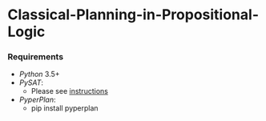 # Classical-Planning-in-Propositional-Logic

### Requirements
* *Python* 3.5+
* *PySAT*:
  + Please see [instructions](https://pysathq.github.io/installation.html)
* *PyperPlan*:
  + pip install pyperplan
